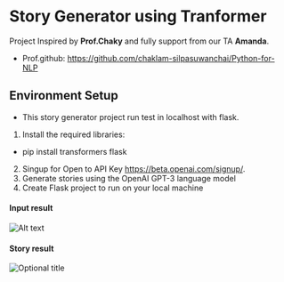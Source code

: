 # Story Generator using Tranformer
Project Inspired by **Prof.Chaky** and fully support from our TA **Amanda**.
- Prof.github: https://github.com/chaklam-silpasuwanchai/Python-for-NLP

## Environment Setup
- This story generator project run test in localhost with flask.
1. Install the required libraries: 
- pip install transformers flask
2. Singup for Open to API Key https://beta.openai.com/signup/.
3. Generate stories using the OpenAI GPT-3 language model
4. Create Flask project to run on your local machine
#### Input result
<img src="#" alt="Alt text"
title="Optional title">
#### Story result
<img src="#" title="Optional title">


